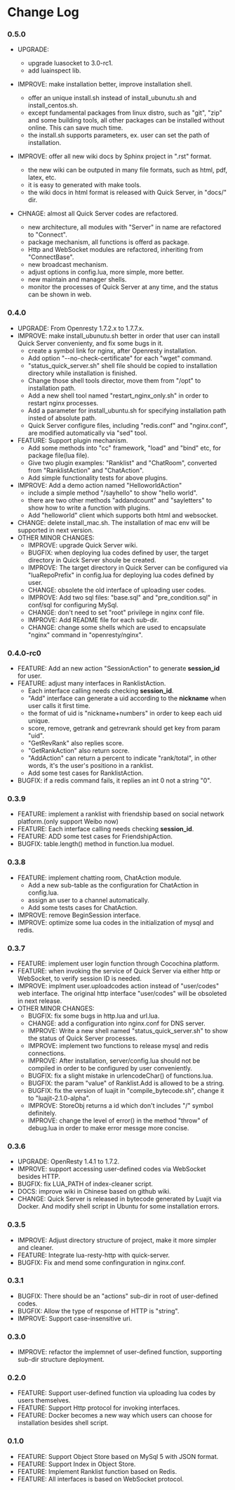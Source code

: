# Change Log

### 0.5.0
- UPGRADE:
    - upgrade luasocket to 3.0-rc1.
    - add luainspect lib.

- IMPROVE: make installation better, improve installation shell.
    - offer an unique install.sh instead of install_ubunutu.sh and install_centos.sh.
    - except fundamental packages from linux distro, such as "git", "zip" and some building tools, all other packages can be installed without online. This can save much time.
    - the install.sh supports parameters, ex. user can set the path of installation.

- IMPROVE: offer all new wiki docs by Sphinx project in ".rst" format.
    - the new wiki can be outputed in many file formats, such as html, pdf, latex, etc.
    - it is easy to generated with make tools.
    - the wiki docs in html format is released with Quick Server, in "docs/" dir.

- CHNAGE: almost all Quick Server codes are refactored.
    - new architecture, all modules with "Server" in name are refactored to "Connect".
    - package mechanism, all functions is offerd as package.
    - Http and WebSocket modules are refactored, inheriting from "ConnectBase".
    - new broadcast mechanism.
    - adjust options in config.lua, more simple, more better.
    - new maintain and manager shells.
    - monitor the processes of Quick Server at any time, and the status can be shown in web.

### 0.4.0
- UPGRADE: From Openresty 1.7.2.x to 1.7.7.x.
- IMPROVE: make install_ubunutu.sh better in order that user can install Quick Server convenienty, and fix some bugs in it.
    - create a symbol link for nginx, after Openresty installation.
    - Add option "--no-check-certificate" for each "wget" command.
    - "status\_quick\_server.sh" shell file should be copied to installation directory while installation is finished.
    - Change those shell tools director, move them from  "/opt" to installation path.
    - Add a new shell tool named "restart\_nginx\_only.sh" in order to restart nginx processes.
    - Add a parameter for install_ubuntu.sh for specifying installation path insted of absolute path.
    - Quick Server configure files, including "redis.conf" and "nginx.conf", are modified automatically via "sed" tool.
- FEATURE: Support plugin mechanism.
    - Add some methods into "cc" framework, "load" and "bind" etc, for package file(lua file).
    - Give two plugin examples: "Ranklist" and "ChatRoom", converted from "RanklistAction" and "ChatAction".
    - Add simple functionality tests for above plugins.
- IMPROVE: Add a demo action named "HelloworldAction"
    - include a simple method "/sayhello" to show "hello world".
    - there are two other methods "addandcount" and "sayletters" to show how to write a function with plugins.
    - Add "helloworld" client which supports both html and websocket.
- CHANGE: delete install_mac.sh. The installation of mac env will be supported in next version.
- OTHER MINOR CHANGES:
    - IMPROVE: upgrade Quick Server wiki.
    - BUGFIX: when deploying lua codes defined by user, the target directory in Quick Server shoule be created.
    - IMPROVE: The target directory in Quick Server can be configured via "luaRepoPrefix" in config.lua for deploying lua codes defined by user.
    - CHANGE: obsolete the old interface of uploading user codes.
    - IMPROVE: Add two sql files: "base.sql" and "pre_condition.sql" in conf/sql for configuring MySql.
    - CHANGE: don't need to set "root" privilege in nginx conf file.
    - IMPROVE: Add README file for each sub-dir.
    - CHANGE: change some shells which are used to encapsulate "nginx" command in "openresty/nginx".

### 0.4.0-rc0
- FEATURE: Add an new action "SessionAction" to generate **session_id** for user.
- FEATURE: adjust many interfaces in RanklistAction.
    - Each interface calling needs checking **session_id**.
    - "Add" interface can generate a uid according to the **nickname** when user calls it first time.
    - the format of uid is "nickname+numbers" in order to keep each uid unique.
    - score, remove, getrank and getrevrank should get key from param "uid".
    - "GetRevRank" also replies score.
    - "GetRankAction" also return socre.
    - "AddAction" can return a percent to indicate "rank/total", in other words, it's the user's positiono in a ranklist.
    - Add some test cases for RanklistAction.
- BUGFIX: if a redis command fails, it replies an int 0 not a string "0".

### 0.3.9
- FEATURE: implement a ranklist with friendship based on social network platform.(only support Weibo now)
- FEATURE: Each interface calling needs checking **session_id**.
- FEATURE: ADD some test cases for FriendshipAction.
- BUGFIX: table.length() method in function.lua moduel.

### 0.3.8
- FEATURE: implement chatting room, ChatAction module.
    - Add a new sub-table as the configuration for ChatAction in config.lua.
    - assign an user to a channel automatically.
    - Add some tests cases for ChatAction.
- IMPROVE: remove BeginSession interface.
- IMPROVE: optimize some lua codes in the initialization of mysql and redis.

### 0.3.7

- FEATURE: implement user login function through Cocochina platform.
- FEATURE: when invoking the service of Quick Server via either http or WebSocket, to verify session ID is needed.
- IMPROVE: implment user.uploadcodes action instead of "user/codes" web interface. The original http interface "user/codes" will be obsoleted in next release.
- OTHER MINOR CHANGES:
   - BUGFIX: fix some bugs in http.lua and url.lua.
   - CHANGE: add a configuration into nginx.conf for DNS server.
   - IMPROVE: Write a new shell named "status\_quick\_server.sh" to show the status of Quick Server processes.
   - IMPROVE: implement two functions to release mysql and redis connections.
   - IMPROVE: After installation, server/config.lua should not be compiled in order to be configured by user conveniently.
   - BUGFIX: fix a slight mistake in urlencodeChar() of functions.lua.
   - BUGFIX: the param "value" of Ranklist.Add is allowed to be a string.
   - BUGFIX: fix the version of luajit in "compile_bytecode.sh", change it to "luajit-2.1.0-alpha".
   - IMPROVE: StoreObj returns a id  which don't includes "/" symbol definitely.
   - IMPROVE: change the level of error() in the method "throw" of debug.lua in order to make error messge more concise.

### 0.3.6

- UPGRADE: OpenResty 1.4.1 to 1.7.2.
- IMPROVE: support accessing user-defined codes via WebSocket besides HTTP.
- BUGFIX: fix LUA_PATH of index-cleaner script.
- DOCS: improve wiki in Chinese based on github wiki.
- CHANGE:  Quick Server is released in bytecode generated by Luajit via Docker. And modify shell script in Ubuntu for some installation errors.

### 0.3.5

- IMPROVE: Adjust directory structure of project, make it more simpler and cleaner.
- FEATURE: Integrate lua-resty-http with quick-server.
- BUGFIX: Fix and mend some confinguration in nginx.conf.

### 0.3.1
- BUGFIX: There should be an "actions" sub-dir in root of user-defined codes.
- BUGFIX: Allow the type of response of HTTP is "string".
- IMPROVE: Support case-insensitive uri.

### 0.3.0
- IMPROVE: refactor the implemnet of user-defined function, supporting sub-dir structure deployment.

### 0.2.0
- FEATURE: Support user-defined function via uploading lua codes by users themselves.
- FEATURE: Support Http protocol for invoking interfaces.
- FEATURE: Docker becomes a new way which users can choose for installation besides shell script.

### 0.1.0
- FEATURE: Support Object Store based on MySql 5 with JSON format.
- FEATURE: Support Index in Object Store.
- FEATURE: Implement Ranklist function based on Redis.
- FEATURE: All interfaces is based on WebSocket protocol.

